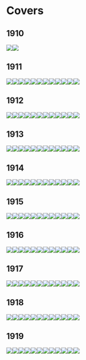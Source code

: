 # Covers


## 1910
![](Images/1910-11_1_1.jpg)![](Images/1910-12_1_2.jpg)

## 1911
![](Images/1911-01_1_3.jpg)![](Images/1911-02_1_4.jpg)![](Images/1911-03_1_5.jpg)![](Images/1911-04_1_6.jpg)![](Images/1911-05_2_1.jpg)![](Images/1911-06_2_2.jpg)![](Images/1911-07_2_3.jpg)![](Images/1911-08_2_4.jpg)![](Images/1911-09_2_5.jpg)![](Images/1911-10_2_6.jpg)![](Images/1911-11_3_1.jpg)![](Images/1911-12_3_2.jpg)

## 1912
![](Images/1912-01_3_3.jpg)![](Images/1912-02_3_4.jpg)![](Images/1912-03_3_5.jpg)![](Images/1912-04_3_6.jpg)![](Images/1912-05_4_1.jpg)![](Images/1912-06_4_2.jpg)![](Images/1912-07_4_3.jpg)![](Images/1912-08_4_4.jpg)![](Images/1912-09_4_5.jpg)![](Images/1912-10_4_6.jpg)![](Images/1912-11_5_1.jpg)![](Images/1912-12_5_2.jpg)

## 1913
![](Images/1913-01_5_3.jpg)![](Images/1913-02_5_4.jpg)![](Images/1913-03_5_5.jpg)![](Images/1913-04_5_6.jpg)![](Images/1913-05_6_1.jpg)![](Images/1913-06_6_2.jpg)![](Images/1913-07_6_3.jpg)![](Images/1913-08_6_4.jpg)![](Images/1913-09_6_5.jpg)![](Images/1913-10_6_6.jpg)![](Images/1913-11_6_7.jpg)![](Images/1913-12_7_2.jpg)

## 1914
![](Images/1914-01_7_3.jpg)![](Images/1914-02_7_4.jpg)![](Images/1914-03_7_5.jpg)![](Images/1914-04_7_6.jpg)![](Images/1914-05_8_1.jpg)![](Images/1914-06_8_2.jpg)![](Images/1914-07_8_3.jpg)![](Images/1914-08_8_4.jpg)![](Images/1914-09_8_5.jpg)![](Images/1914-10_8_6.jpg)![](Images/1914-11_9_1.jpg)![](Images/1914-12_9_2.jpg)

## 1915
![](Images/1915-01_9_3.jpg)![](Images/1915-02_9_4.jpg)![](Images/1915-03_9_5.jpg)![](Images/1915-04_9_6.jpg)![](Images/1915-05_10_1.jpg)![](Images/1915-06_10_2.jpg)![](Images/1915-07_10_3.jpg)![](Images/1915-08_10_4.jpg)![](Images/1915-09_10_5.jpg)![](Images/1915-10_10_6.jpg)![](Images/1915-11_11_1.jpg)![](Images/1915-12_11_2.jpg)

## 1916
![](Images/1916-01_11_3.jpg)![](Images/1916-02_11_4.jpg)![](Images/1916-03_11_5.jpg)![](Images/1916-04_11_6.jpg)![](Images/1916-05_12_1.jpg)![](Images/1916-06_12_2.jpg)![](Images/1916-07_12_3.jpg)![](Images/1916-08_12_4.jpg)![](Images/1916-09_12_5.jpg)![](Images/1916-10_12_6.jpg)![](Images/1916-11_13_1.jpg)![](Images/1916-12_13_2.jpg)

## 1917
![](Images/1917-01_13_3.jpg)![](Images/1917-02_13_4.jpg)![](Images/1917-03_13_5.jpg)![](Images/1917-04_13_6.jpg)![](Images/1917-05_14_1.jpg)![](Images/1917-06_14_2.jpg)![](Images/1917-07_14_3.jpg)![](Images/1917-08_14_4.jpg)![](Images/1917-09_14_5.jpg)![](Images/1917-10_14_6.jpg)![](Images/1917-11_15_1.jpg)![](Images/1917-12_15_2.jpg)

## 1918
![](Images/1918-01_15_3.jpg)![](Images/1918-02_15_4.jpg)![](Images/1918-03_15_5.jpg)![](Images/1918-04_15_6.jpg)![](Images/1918-05_16_1.jpg)![](Images/1918-06_16_2.jpg)![](Images/1918-07_16_3.jpg)![](Images/1918-08_16_4.jpg)![](Images/1918-09_16_5.jpg)![](Images/1918-10_16_6.jpg)![](Images/1918-11_17_1.jpg)![](Images/1918-12_17_2.jpg)

## 1919
![](Images/1919-01_17_3.jpg)![](Images/1919-02_17_4.jpg)![](Images/1919-03_17_5.jpg)![](Images/1919-04_17_6.jpg)![](Images/1919-05_18_1.jpg)![](Images/1919-06_18_2.jpg)![](Images/1919-07_18_3.jpg)![](Images/1919-08_18_4.jpg)![](Images/1919-09_18_5.jpg)![](Images/1919-10_18_6.jpg)![](Images/1919-11_19_1.jpg)![](Images/1919-12_19_2.jpg)
